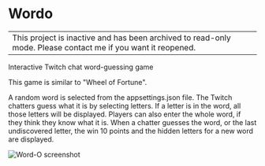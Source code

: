 # Wordo

<table>
  <tbody>
	<tr>
	  <td>This project is inactive and has been archived to read-only mode. Please contact me if you want it reopened.</td>
	</tr>
  </tbody>
</table>

Interactive Twitch chat word-guessing game

This game is similar to "Wheel of Fortune".

A random word is selected from the appsettings.json file. The Twitch chatters guess what it is by selecting letters. If a letter is in the word, all those letters will be displayed. Players can also enter the whole word, if they think they know what it is. When a chatter guesses the word, or the last undiscovered letter, the win 10 points and the hidden letters for a new word are displayed.

![Word-O screenshot](https://user-images.githubusercontent.com/2271154/179630069-a3aad74a-1649-4db8-8757-c42f87318df6.png)
